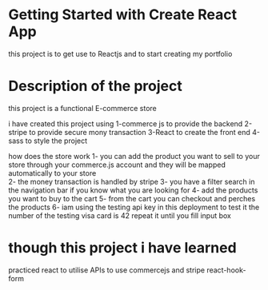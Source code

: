 # Getting Started with Create React App

this project is to get use to Reactjs and to start creating my portfolio

# Description  of the project
this project is a functional E-commerce store

i have created this project using 
1-commerce js to provide the backend
2-stripe to provide secure mony transaction
3-React to create the front end
4-sass to style the project


how does the store work
1- you can add the product you want to sell to your store through your commerce.js account and they will be mapped automatically to your store  
2- the money transaction is handled by stripe
3- you have a filter search in the navigation  bar if you know what you are looking for
4- add the products you want to buy to the cart
5- from the cart you can checkout and perches the products
6- iam using the testing api key in this deployment to test it the number of the testing visa card is 42 repeat it until you fill input box





# though this project i have learned
 practiced react
 to utilise APIs 
 to use commercejs and stripe 
 react-hook-form
 
